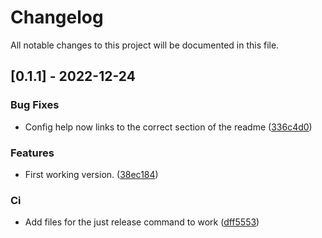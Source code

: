 # Changelog

All notable changes to this project will be documented in this file.

## [0.1.1] - 2022-12-24

### Bug Fixes

- Config help now links to the correct section of the readme ([336c4d0](https://github.com/Gaweringo/BOTM/commit/336c4d0fc46f45cc0228ac1c594d9d3a9fcbb740))

### Features

- First working version. ([38ec184](https://github.com/Gaweringo/BOTM/commit/38ec184bbb859c2d5f96423f5075dd9739a593c7))

### Ci

- Add files for the just release command to work ([dff5553](https://github.com/Gaweringo/BOTM/commit/dff55533ae0487470b4bb2136305f799e1fe2965))

<!-- generated by git-cliff -->
